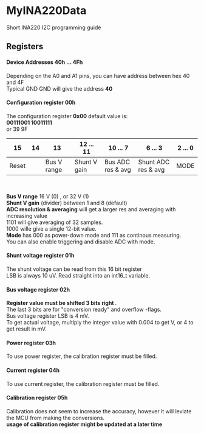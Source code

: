 # MyINA220Data
Short INA220 I2C programming guide


## Registers

#### Device Addresses 40h ... 4Fh
Depending on the A0 and A1 pins, you can have address between hex 40 and 4F <br>
Typical GND GND will give the address <b> 40 </b>

#### Configuration register 00h
The configuration register <b> 0x00 </b> default value is: <br>
<b> 00111001 10011111 </b> <br>
or 39 9F <br>

| 15  |  14  |  13 |12 ... 11|10 ... 7|6 ... 3|2 ... 0|
|--------|---|---|---|---|---|---|
|Reset||Bus V range|Shunt V gain|Bus ADC res & avg|Shunt ADC res & avg |  MODE  |

<br>

<b>Bus V range</b> 16 V (0) , or 32 V (1) <br>
<b>Shunt V gain</b> (divider) between 1 and 8 (default) <br>
<b>ADC resolution & averaging</b> will get a larger res and averaging with increasing value <br>
1101 will give averaging of 32 samples. <br>
1000 wille give a single 12-bit value. <br>
<b>Mode</b> has 000 as power-down mode and 111 as continous measuring.<br> 
You can also enable triggering and disable ADC with mode.

#### Shunt voltage register 01h
  The shunt voltage can be read from this 16 bit register <br>
  LSB is always 10 uV. Read straight into an int16_t variable.<br>
#### Bus voltage register 02h
  <b> Register value must be shifted 3 bits right </b>.<br>
  The last 3 bits are for "conversion ready" and overflow -flags.<br>
  Bus voltage register LSB is 4 mV.<br>
  To get actual voltage, multiply the integer value with 0.004 to get V, or 4 to get result in mV.
#### Power register 03h
  To use power register, the calibration register must be filled.
#### Current register 04h
  To use current register, the calibration register must be filled.
#### Calibration register 05h
  Calibration does not seem to increase the accuracy, however it will leviate the MCU from making the conversions.<br>
  <b> usage of calibration register might be updated at a later time </b>
